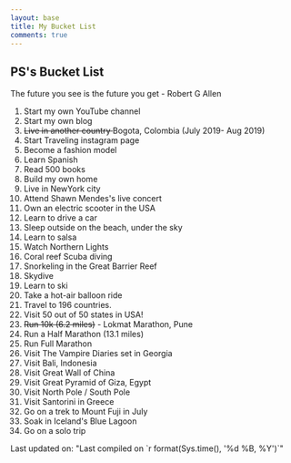 ```yaml
---
layout: base
title: My Bucket List
comments: true
---
```



## <i class="fa fa-chevron-right"></i>PS's Bucket List
The future you see is the future you get - Robert G Allen
<ol>
    <li>Start my own YouTube channel</li>
    <li>Start my own blog</li>
    <li><del>Live in another country </del> Bogota, Colombia (July 2019- Aug 2019)</li>
    <li>Start Traveling instagram page</li>
    <li>Become a fashion model</li>
    <li>Learn Spanish</li>
    <li>Read 500 books</li>
    <li>Build my own home</li>
    <li>Live in NewYork city</li>
    <li>Attend Shawn Mendes's live concert</li>
    <li>Own an electric scooter in the USA</li>
    <li>Learn to drive a car</li>
    <li>Sleep outside on the beach, under the sky</li>
    <li>Learn to salsa</li>
    <li>Watch Northern Lights</li>
    <li>Coral reef Scuba diving</li>
    <li>Snorkeling in the Great Barrier Reef</li>
    <li>Skydive</li>
    <li>Learn to ski</li>
    <li>Take a hot-air balloon ride</li>
    <li>Travel to 196 countries.</li>
    <li>Visit 50 out of 50 states in USA!</li>
    <li><del>Run 10k (6.2 miles)</del> - Lokmat Marathon, Pune</li>
    <li>Run a Half Marathon (13.1 miles)</li>
    <li>Run Full Marathon</li>
    <li> Visit The Vampire Diaries set in Georgia</li>
    <li>Visit Bali, Indonesia</li>
    <li>Visit Great Wall of China</li>
    <li>Visit Great Pyramid of Giza, Egypt</li>
    <li>Visit North Pole / South Pole</li>
    <li>Visit Santorini in Greece</li>
    <li>Go on a trek to Mount Fuji in July</li>
    <li> Soak in Iceland's Blue Lagoon</li>   
    <li>Go on a solo trip</li>
</ol>
Last updated on: "Last compiled on `r format(Sys.time(), '%d %B, %Y')`"
